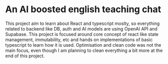 # An AI boosted english teaching chat 

This project aim to learn about React and typescript moslty, so everything related to backend like DB, auth and AI models are using OpenAI API and Supabase.
This project is focused around core concept of react like state management, immutability, etc and hands on implementations of basic typescript to learn how it is used.
Optimisation and clean code was not the main focus, even though I am planning to clean everything a bit more at the end of this project.
